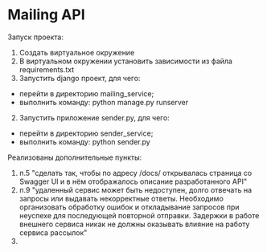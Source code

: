 # Mailing API

Запуск проекта:
1. Создать виртуальное окружение
2. В виртуальном окружении установить зависимости из файла requirements.txt
3. Запустить django проект, для чего:
- перейти в директорию mailing_service;
- выполнить команду: python manage.py runserver
2. Запустить приложение sender.py, для чего:
- перейти в директорию sender_service;
- выполнить команду: python sender.py

Реализованы дополнительные пункты:
1. п.5 
"сделать так, чтобы по адресу /docs/ открывалась страница со Swagger UI и в нём отображалось описание разработанного API"
2. п.9 
"удаленный сервис может быть недоступен, долго отвечать на запросы или выдавать некорректные ответы. Необходимо организовать обработку ошибок и откладывание запросов при неуспехе для последующей повторной отправки. Задержки в работе внешнего сервиса никак не должны оказывать влияние на работу сервиса рассылок"
3. 